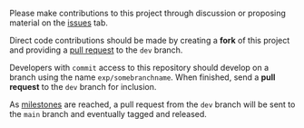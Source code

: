 Please make contributions to this project through discussion or
proposing material on the [issues](https://github.com/ESMG/gridtools/issues)
tab.

Direct code contributions should be made by creating a
**fork** of this project and providing a
[pull request](https://github.com/ESMG/gridtools/pulls)
to the `dev` branch.

Developers with `commit` access to this repository
should develop on a branch using the name `exp/somebranchname`.
When finished, send a **pull request** to the
`dev` branch for inclusion.

As [milestones](https://github.com/ESMG/gridtools/milestones)
are reached, a pull request from
the `dev` branch will be sent to the `main`
branch and eventually tagged and released.
